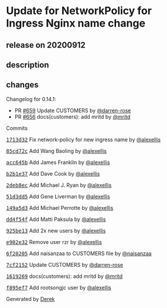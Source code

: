 # Update for NetworkPolicy for Ingress Nginx name change

## release on 20200912

## description

## changes

Changelog for 0.14.1:

* PR <a class="issue-link js-issue-link" data-error-text="Failed to load title" data-id="672935607" data-permission-text="Title is private" data-url="https://github.com/openfaas/openfaas-cloud/issues/659" data-hovercard-type="pull_request" data-hovercard-url="/openfaas/openfaas-cloud/pull/659/hovercard" href="https://github.com/openfaas/openfaas-cloud/pull/659">#659</a> Update CUSTOMERS by <a class="user-mention notranslate" data-hovercard-type="user" data-hovercard-url="/users/darren-rose/hovercard" data-octo-click="hovercard-link-click" data-octo-dimensions="link_type:self" href="https://github.com/darren-rose">@darren-rose</a>
* PR <a class="issue-link js-issue-link" data-error-text="Failed to load title" data-id="653228081" data-permission-text="Title is private" data-url="https://github.com/openfaas/openfaas-cloud/issues/656" data-hovercard-type="pull_request" data-hovercard-url="/openfaas/openfaas-cloud/pull/656/hovercard" href="https://github.com/openfaas/openfaas-cloud/pull/656">#656</a> docs(customers): add mritd by <a class="user-mention notranslate" data-hovercard-type="user" data-hovercard-url="/users/mritd/hovercard" data-octo-click="hovercard-link-click" data-octo-dimensions="link_type:self" href="https://github.com/mritd">@mritd</a>

Commits

<a class="commit-link" data-hovercard-type="commit" data-hovercard-url="https://github.com/openfaas/openfaas-cloud/commit/1713d3294db4ae308bd51426349acd3e12bc84a4/hovercard" href="https://github.com/openfaas/openfaas-cloud/commit/1713d3294db4ae308bd51426349acd3e12bc84a4"><tt>1713d32</tt></a> Fix network-policy for new ingress name by <a class="user-mention notranslate" data-hovercard-type="user" data-hovercard-url="/users/alexellis/hovercard" data-octo-click="hovercard-link-click" data-octo-dimensions="link_type:self" href="https://github.com/alexellis">@alexellis</a>

<a class="commit-link" data-hovercard-type="commit" data-hovercard-url="https://github.com/openfaas/openfaas-cloud/commit/85cd72c354d66b4d8c0b7ae512828901ec75839d/hovercard" href="https://github.com/openfaas/openfaas-cloud/commit/85cd72c354d66b4d8c0b7ae512828901ec75839d"><tt>85cd72c</tt></a> Add Wang Baoling by <a class="user-mention notranslate" data-hovercard-type="user" data-hovercard-url="/users/alexellis/hovercard" data-octo-click="hovercard-link-click" data-octo-dimensions="link_type:self" href="https://github.com/alexellis">@alexellis</a>

<a class="commit-link" data-hovercard-type="commit" data-hovercard-url="https://github.com/openfaas/openfaas-cloud/commit/acc645b96a93c5887641bf627f302823e862a1be/hovercard" href="https://github.com/openfaas/openfaas-cloud/commit/acc645b96a93c5887641bf627f302823e862a1be"><tt>acc645b</tt></a> Add James Franklin by <a class="user-mention notranslate" data-hovercard-type="user" data-hovercard-url="/users/alexellis/hovercard" data-octo-click="hovercard-link-click" data-octo-dimensions="link_type:self" href="https://github.com/alexellis">@alexellis</a>

<a class="commit-link" data-hovercard-type="commit" data-hovercard-url="https://github.com/openfaas/openfaas-cloud/commit/b2b1e37b1bac24373d03dd3bd353e70b6d394a3f/hovercard" href="https://github.com/openfaas/openfaas-cloud/commit/b2b1e37b1bac24373d03dd3bd353e70b6d394a3f"><tt>b2b1e37</tt></a> Add Dave Cook by <a class="user-mention notranslate" data-hovercard-type="user" data-hovercard-url="/users/alexellis/hovercard" data-octo-click="hovercard-link-click" data-octo-dimensions="link_type:self" href="https://github.com/alexellis">@alexellis</a>

<a class="commit-link" data-hovercard-type="commit" data-hovercard-url="https://github.com/openfaas/openfaas-cloud/commit/2deb8eca30f7850e1720d746edf7b9f8c6872e9f/hovercard" href="https://github.com/openfaas/openfaas-cloud/commit/2deb8eca30f7850e1720d746edf7b9f8c6872e9f"><tt>2deb8ec</tt></a> Add Michael J. Ryan by <a class="user-mention notranslate" data-hovercard-type="user" data-hovercard-url="/users/alexellis/hovercard" data-octo-click="hovercard-link-click" data-octo-dimensions="link_type:self" href="https://github.com/alexellis">@alexellis</a>

<a class="commit-link" data-hovercard-type="commit" data-hovercard-url="https://github.com/openfaas/openfaas-cloud/commit/51d3dd59296b16f3f2c2739a1b74be5524a28d22/hovercard" href="https://github.com/openfaas/openfaas-cloud/commit/51d3dd59296b16f3f2c2739a1b74be5524a28d22"><tt>51d3dd5</tt></a> Add Gene Liverman by <a class="user-mention notranslate" data-hovercard-type="user" data-hovercard-url="/users/alexellis/hovercard" data-octo-click="hovercard-link-click" data-octo-dimensions="link_type:self" href="https://github.com/alexellis">@alexellis</a>

<a class="commit-link" data-hovercard-type="commit" data-hovercard-url="https://github.com/openfaas/openfaas-cloud/commit/149a5d322c439e55c11a42c4942e6e26bb4fa3cf/hovercard" href="https://github.com/openfaas/openfaas-cloud/commit/149a5d322c439e55c11a42c4942e6e26bb4fa3cf"><tt>149a5d3</tt></a> Add Michael Perrotte by <a class="user-mention notranslate" data-hovercard-type="user" data-hovercard-url="/users/alexellis/hovercard" data-octo-click="hovercard-link-click" data-octo-dimensions="link_type:self" href="https://github.com/alexellis">@alexellis</a>

<a class="commit-link" data-hovercard-type="commit" data-hovercard-url="https://github.com/openfaas/openfaas-cloud/commit/dd4f54fb9c02d87aa2aef87ca58d98ec839d7828/hovercard" href="https://github.com/openfaas/openfaas-cloud/commit/dd4f54fb9c02d87aa2aef87ca58d98ec839d7828"><tt>dd4f54f</tt></a> Add Matti Paksula by <a class="user-mention notranslate" data-hovercard-type="user" data-hovercard-url="/users/alexellis/hovercard" data-octo-click="hovercard-link-click" data-octo-dimensions="link_type:self" href="https://github.com/alexellis">@alexellis</a>

<a class="commit-link" data-hovercard-type="commit" data-hovercard-url="https://github.com/openfaas/openfaas-cloud/commit/925be135b13514565a81739b0b3316c90bc16ead/hovercard" href="https://github.com/openfaas/openfaas-cloud/commit/925be135b13514565a81739b0b3316c90bc16ead"><tt>925be13</tt></a> Add 2x new users by <a class="user-mention notranslate" data-hovercard-type="user" data-hovercard-url="/users/alexellis/hovercard" data-octo-click="hovercard-link-click" data-octo-dimensions="link_type:self" href="https://github.com/alexellis">@alexellis</a>

<a class="commit-link" data-hovercard-type="commit" data-hovercard-url="https://github.com/openfaas/openfaas-cloud/commit/e902e32eeaf01b842a2e6be88ffbeb03ba9a9126/hovercard" href="https://github.com/openfaas/openfaas-cloud/commit/e902e32eeaf01b842a2e6be88ffbeb03ba9a9126"><tt>e902e32</tt></a> Remove user rzr by <a class="user-mention notranslate" data-hovercard-type="user" data-hovercard-url="/users/alexellis/hovercard" data-octo-click="hovercard-link-click" data-octo-dimensions="link_type:self" href="https://github.com/alexellis">@alexellis</a>

<a class="commit-link" data-hovercard-type="commit" data-hovercard-url="https://github.com/openfaas/openfaas-cloud/commit/6f2020582268c177dad24fdae3ffc963c568fa0c/hovercard" href="https://github.com/openfaas/openfaas-cloud/commit/6f2020582268c177dad24fdae3ffc963c568fa0c"><tt>6f20205</tt></a> Add naisanzaa to CUSTOMERS file by <a class="user-mention notranslate" data-hovercard-type="user" data-hovercard-url="/users/naisanzaa/hovercard" data-octo-click="hovercard-link-click" data-octo-dimensions="link_type:self" href="https://github.com/naisanzaa">@naisanzaa</a>

<a class="commit-link" data-hovercard-type="commit" data-hovercard-url="https://github.com/openfaas/openfaas-cloud/commit/7cf21525d65308b7b59df5ce05d42233b20786d7/hovercard" href="https://github.com/openfaas/openfaas-cloud/commit/7cf21525d65308b7b59df5ce05d42233b20786d7"><tt>7cf2152</tt></a> Update CUSTOMERS by <a class="user-mention notranslate" data-hovercard-type="user" data-hovercard-url="/users/darren-rose/hovercard" data-octo-click="hovercard-link-click" data-octo-dimensions="link_type:self" href="https://github.com/darren-rose">@darren-rose</a>

<a class="commit-link" data-hovercard-type="commit" data-hovercard-url="https://github.com/openfaas/openfaas-cloud/commit/1619269b6c4ed29aa2bb0ec809b3530b7878a1a1/hovercard" href="https://github.com/openfaas/openfaas-cloud/commit/1619269b6c4ed29aa2bb0ec809b3530b7878a1a1"><tt>1619269</tt></a> docs(customers): add mritd by <a class="user-mention notranslate" data-hovercard-type="user" data-hovercard-url="/users/mritd/hovercard" data-octo-click="hovercard-link-click" data-octo-dimensions="link_type:self" href="https://github.com/mritd">@mritd</a>

<a class="commit-link" data-hovercard-type="commit" data-hovercard-url="https://github.com/openfaas/openfaas-cloud/commit/f895ef75699ce563913acf0dc70aea9be7715e58/hovercard" href="https://github.com/openfaas/openfaas-cloud/commit/f895ef75699ce563913acf0dc70aea9be7715e58"><tt>f895ef7</tt></a> Add rootsongjc user by <a class="user-mention notranslate" data-hovercard-type="user" data-hovercard-url="/users/alexellis/hovercard" data-octo-click="hovercard-link-click" data-octo-dimensions="link_type:self" href="https://github.com/alexellis">@alexellis</a>

Generated by <a href="https://github.com/alexellis/derek/">Derek</a>

